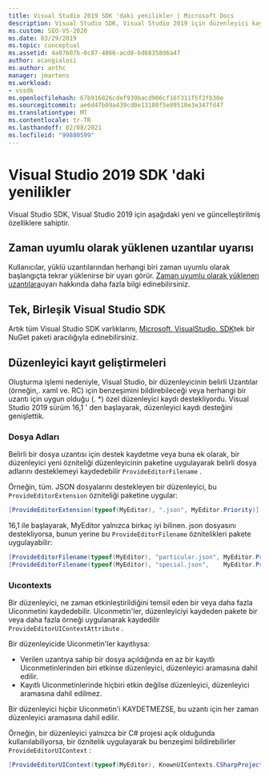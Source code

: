 ```yaml
---
title: Visual Studio 2019 SDK 'daki yenilikler | Microsoft Docs
description: Visual Studio SDK, Visual Studio 2019 için düzenleyici kayıt geliştirmeleri dahil yeni ve güncelleştirilmiş özellikler.
ms.custom: SEO-VS-2020
ms.date: 03/29/2019
ms.topic: conceptual
ms.assetid: 4a07607b-0c87-4866-acd8-6d68358d6a47
author: acangialosi
ms.author: anthc
manager: jmartens
ms.workload:
- vssdk
ms.openlocfilehash: 67b916826cdef939bacd906cf16f311f5f2fb30e
ms.sourcegitcommit: ae6d47b09a439cd0e13180f5e89510e3e347fd47
ms.translationtype: MT
ms.contentlocale: tr-TR
ms.lasthandoff: 02/08/2021
ms.locfileid: "99880599"
---
```

# <a name="whats-new-in-the-visual-studio-2019-sdk"></a>Visual Studio 2019 SDK 'daki yenilikler

Visual Studio SDK, Visual Studio 2019 için aşağıdaki yeni ve güncelleştirilmiş özelliklere sahiptir.

## <a name="synchronously-autoloaded-extensions-warning"></a>Zaman uyumlu olarak yüklenen uzantılar uyarısı

Kullanıcılar, yüklü uzantılarından herhangi biri zaman uyumlu olarak başlangıçta tekrar yüklenirse bir uyarı görür. [Zaman uyumlu olarak yüklenen uzantılara](synchronously-autoloaded-extensions.md)uyarı hakkında daha fazla bilgi edinebilirsiniz.

## <a name="single-unified-visual-studio-sdk"></a>Tek, Birleşik Visual Studio SDK

Artık tüm Visual Studio SDK varlıklarını, [Microsoft. VisualStudio. SDK](https://www.nuget.org/packages/microsoft.visualstudio.sdk)tek bir NuGet paketi aracılığıyla edinebilirsiniz.

## <a name="editor-registration-enhancements"></a>Düzenleyici kayıt geliştirmeleri

Oluşturma işlemi nedeniyle, Visual Studio, bir düzenleyicinin belirli Uzantılar (örneğin,. xaml ve. RC) için benzeşimini bildirebileceği veya herhangi bir uzantı için uygun olduğu (. *) özel düzenleyici kaydı destekliyordu. Visual Studio 2019 sürüm 16,1 ' den başlayarak, düzenleyici kaydı desteğini genişlettik.

### <a name="filenames"></a>Dosya Adları

Belirli bir dosya uzantısı için destek kaydetme veya buna ek olarak, bir düzenleyici yeni özniteliği düzenleyicinin paketine uygulayarak belirli dosya adlarını desteklemeyi kaydedebilir `ProvideEditorFilename` .

Örneğin, tüm. JSON dosyalarını destekleyen bir düzenleyici, bu `ProvideEditorExtension` özniteliği paketine uygular:

```cs
[ProvideEditorExtension(typeof(MyEditor), ".json", MyEditor.Priority)]
```

16,1 ile başlayarak, MyEditor yalnızca birkaç iyi bilinen. json dosyasını destekliyorsa, bunun yerine bu `ProvideEditorFilename` öznitelikleri pakete uygulayabilir:

```cs
[ProvideEditorFilename(typeof(MyEditor), "particular.json", MyEditor.Priority)]
[ProvideEditorFilename(typeof(MyEditor), "special.json",    MyEditor.Priority)]
```

### <a name="uicontexts"></a>Uıcontexts

Bir düzenleyici, ne zaman etkinleştirildiğini temsil eden bir veya daha fazla Uiconmetini kaydedebilir. Uiconmetin'ler, düzenleyiciyi kaydeden pakete bir veya daha fazla örneği uygulanarak kaydedilir `ProvideEditorUIContextAttribute` .

Bir düzenleyicide Uiconmetin'ler kayıtlıysa:

- Verilen uzantıya sahip bir dosya açıldığında en az bir kayıtlı Uiconmetinlerinden biri etkinse düzenleyici, düzenleyici aramasına dahil edilir.
- Kayıtlı Uiconmetinlerinde hiçbiri etkin değilse düzenleyici, düzenleyici aramasına dahil edilmez.

Bir düzenleyici hiçbir Uiconmetin'i KAYDETMEZSE, bu uzantı için her zaman düzenleyici aramasına dahil edilir.

Örneğin, bir düzenleyici yalnızca bir C# projesi açık olduğunda kullanılabiliyorsa, bir öznitelik uygulayarak bu benzeşimi bildirebilirler `ProvideEditorUIContext` :

```cs
[ProvideEditorUIContext(typeof(MyEditor), KnownUIContexts.CSharpProjectContext)]
```
